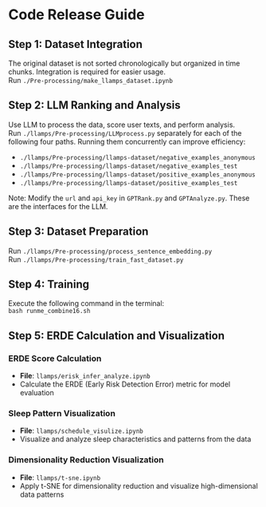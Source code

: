 # Code Release Guide

## Step 1: Dataset Integration
The original dataset is not sorted chronologically but organized in time chunks. Integration is required for easier usage.  
Run `./Pre-processing/make_llamps_dataset.ipynb`

## Step 2: LLM Ranking and Analysis
Use LLM to process the data, score user texts, and perform analysis.  
Run `./llamps/Pre-processing/LLMprocess.py` separately for each of the following four paths. Running them concurrently can improve efficiency:
- `./llamps/Pre-processing/llamps-dataset/negative_examples_anonymous`
- `./llamps/Pre-processing/llamps-dataset/negative_examples_test`
- `./llamps/Pre-processing/llamps-dataset/positive_examples_anonymous`
- `./llamps/Pre-processing/llamps-dataset/positive_examples_test`

Note: Modify the `url` and `api_key` in `GPTRank.py` and `GPTAnalyze.py`. These are the interfaces for the LLM.  

## Step 3: Dataset Preparation
Run ```./llamps/Pre-processing/process_sentence_embedding.py```   
Run ```./llamps/Pre-processing/train_fast_dataset.py```

## Step 4: Training
Execute the following command in the terminal:  
```bash runme_combine16.sh```

## Step 5: ERDE Calculation and Visualization

### ERDE Score Calculation
- **File**: `llamps/erisk_infer_analyze.ipynb`
- Calculate the ERDE (Early Risk Detection Error) metric for model evaluation

### Sleep Pattern Visualization  
- **File**: `llamps/schedule_visulize.ipynb`
- Visualize and analyze sleep characteristics and patterns from the data

### Dimensionality Reduction Visualization
- **File**: `llamps/t-sne.ipynb`
- Apply t-SNE for dimensionality reduction and visualize high-dimensional data patterns
